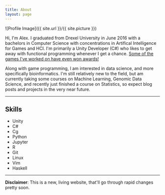 ```yaml
---
title: About
layout: page
---
```

![Profile Image]({{ site.url }}/{{ site.picture }})

<p>Hi, I'm Alex. I graduated from Drexel University in June 2016 with a bachelors in Computer Science with concentrations in Artifical Intelligence for Games and HCI. I'm primarily a Unity Developer (C#) who likes to get away with functional programming whenever I get a chance.
<a href="/project/2016/05/23/mirrors-of-grimaldi/">Some of the games I've worked on have even won awards!</a></p>

<p>Along with game programming, I am interested in data science, and more specifically bioinformatics. I'm still relatively new to the field, but am currently taking some courses on Machine Learning, Genomic Data Science, and recently just finished a course on Statistics, so expect blog posts and projects in the very near future.</p>

*** 

## Skills

<ul class="skill-list">
	<li>Unity</li>
	<li>C#</li>
	<li>Cg</li>
	<li>Python</li>
	<li>Jupyter</li>
	<li>R</li>
	<li>Git</li>
	<li>Linux</li>
	<li>Vim</li>
	<li>Haskell</li>
</ul>

---

**Disclaimer**: This is a new, living website, that'll go through rapid changes pretty soon. 